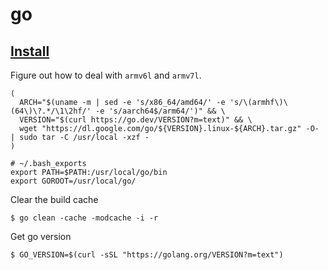 # go

## [Install](https://golang.org/doc/install)

Figure out how to deal with `armv6l` and `armv7l`.

```shell
(
  ARCH="$(uname -m | sed -e 's/x86_64/amd64/' -e 's/\(armhf\)\(64\)\?.*/\1\2hf/' -e 's/aarch64$/arm64/')" && \
  VERSION="$(curl https://go.dev/VERSION?m=text)" && \
  wget "https://dl.google.com/go/${VERSION}.linux-${ARCH}.tar.gz" -O- | sudo tar -C /usr/local -xzf -
)
```

```shell
# ~/.bash_exports
export PATH=$PATH:/usr/local/go/bin
export GOROOT=/usr/local/go/
```

Clear the build cache

```shell
$ go clean -cache -modcache -i -r
```

Get go version

```shell
$ GO_VERSION=$(curl -sSL "https://golang.org/VERSION?m=text")
```
